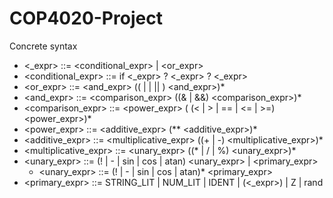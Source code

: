 # COP4020-Project

Concrete syntax
- <_expr> ::= <conditional_expr> | <or_expr>
- <conditional_expr>  ::= if <_expr> ? <_expr> ? <_expr>
- <or_expr> ::=  <and_expr> ((  |  |  ||  ) <and_expr>)*
- <and_expr> ::=  <comparison_expr> ((& | &&)  <comparison_expr>)*
- <comparison_expr> ::=   <power_expr> ( (< | > | == | <= | >=) <power_expr>)*
- <power_expr> ::= <additive_expr> (** <additive_expr>)*
- <additive_expr> ::=  <multiplicative_expr> ((+ | -) <multiplicative_expr>)*
- <multiplicative_expr> ::= <unary_expr> ((* | / | %) <unary_expr>)*
- <unary_expr> ::= (! | - | sin | cos | atan) <unary_expr> | <primary_expr>
  - <unary_expr> ::= (! | - | sin | cos | atan)* <primary_expr>
- <primary_expr> ::= STRING_LIT | NUM_LIT | IDENT | (<_expr>) | Z | rand
